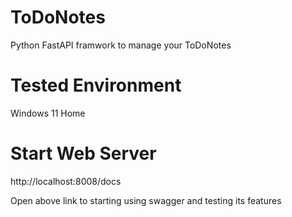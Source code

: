# ToDoNotes
Python FastAPI framwork to manage your ToDoNotes

# Tested Environment
Windows 11 Home

# Start Web Server
http://localhost:8008/docs

Open above link to starting using swagger and testing its features
